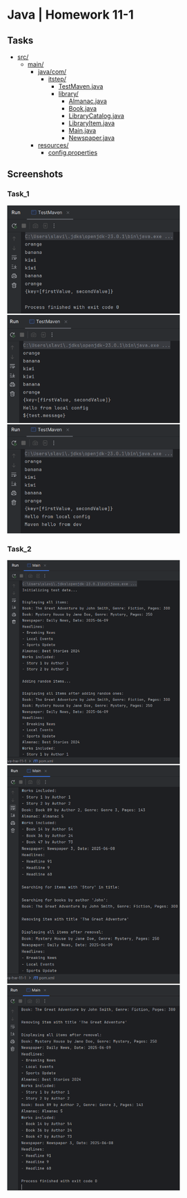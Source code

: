 # Java | Homework 11-1

## Tasks

- [src/](./src/)
    - [main/](./src/main/)
        - [java/com/](./src/main/java/com/)
            - [itstep/](./src/main/java/com/itstep/)
                - [TestMaven.java](./src/main/java/com/itstep/TestMaven.java)
                - [library/](./src/main/java/com/itstep/library/)
                    - [Almanac.java](./src/main/java/com/itstep/library/Almanac.java)
                    - [Book.java](./src/main/java/com/itstep/library/Book.java)
                    - [LibraryCatalog.java](./src/main/java/com/itstep/library/LibraryCatalog.java)
                    - [LibraryItem.java](./src/main/java/com/itstep/library/LibraryItem.java)
                    - [Main.java](./src/main/java/com/itstep/library/Main.java)
                    - [Newspaper.java](./src/main/java/com/itstep/library/Newspaper.java)
        - [resources/](./src/main/resources/)
            - [config.properties](./src/main/resources/config.properties)

## Screenshots

### Task_1

<img src="./screenshots/1.1.png" alt="screenshot 1.png" width="400"/>

<img src="./screenshots/1.2.png" alt="screenshot 1.png" width="400"/>

<img src="./screenshots/1.3.png" alt="screenshot 1.png" width="400"/>

### Task_2

<img src="./screenshots/2.1.png" alt="screenshot 2.png" width="400"/>

<img src="./screenshots/2.2.png" alt="screenshot 2.png" width="400"/>

<img src="./screenshots/2.3.png" alt="screenshot 2.png" width="400"/>
